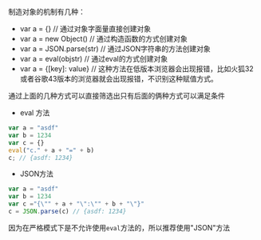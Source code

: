 制造对象的机制有几种：
- var a = {} // 通过对象字面量直接创建对象
- var a = new Object() // 通过构造函数的方式创建对象
- var a = JSON.parse(str) // 通过JSON字符串的方法创建对象
- var a = eval(objstr) // 通过eval的方式创建对象
- var a = {[key]: value} // 这种方法在低版本浏览器会出现报错，比如火狐32或者谷歌43版本的浏览器就会出现报错，不识别这种赋值方式。

通过上面的几种方式可以直接筛选出只有后面的俩种方式可以满足条件

- eval 方法
```js
var a = "asdf"
var b = 1234
var c = {}
eval("c." + a + "=" + b)
c; // {asdf: 1234}
```
- JSON方法
```js
var a = "asdf"
var b = 1234
var c ="{\"" + a + "\":\"" + b + "\"}"
c = JSON.parse(c) // {asdf: 1234}
```

因为在严格模式下是不允许使用`eval`方法的，所以推荐使用"JSON"方法

